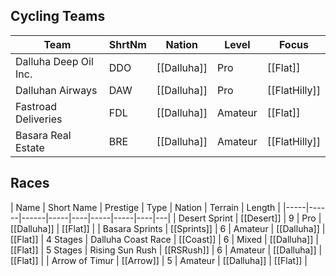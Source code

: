## Cycling Teams

| Team | ShrtNm | Nation | Level | Focus |
|-------|-------|---------|-------|-----|
| Dalluha Deep Oil Inc. | DDO | [[Dalluha]] | Pro | [[Flat]]
| Dalluhan Airways | DAW | [[Dalluha]] | Pro | [[FlatHilly]]
| Fastroad Deliveries | FDL | [[Dalluha]] | Amateur | [[Flat]]
| Basara Real Estate | BRE | [[Dalluha]] | Amateur | [[FlatHilly]]

## Races

| Name | Short Name | Prestige | Type | Nation | Terrain | Length |
|-----|------|------|-----|----|-----|-----|----|---|
| Desert Sprint | [[Desert]] | 9 | Pro | [[Dalluha]] | [[Flat]] |
| Basara Sprints | [[Sprints]] | 6 | Amateur | [[Dalluha]] | [[Flat]] | 4 Stages 
| Dalluha Coast Race | [[Coast]] | 6 | Mixed | [[Dalluha]] | [[Flat]] | 5 Stages
| Rising Sun Rush | [[RSRush]] | 6 | Amateur | [[Dalluha]] | [[Flat]] |
| Arrow of Timur | [[Arrow]] | 5 | Amateur | [[Dalluha]] | [[Flat]] |
